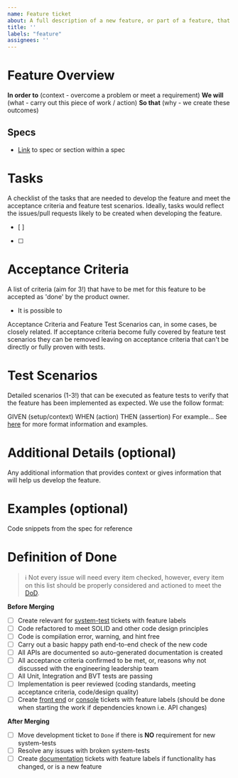 ```yaml
---
name: Feature ticket
about: A full description of a new feature, or part of a feature, that we wish to develop
title: ''
labels: "feature"
assignees: ''
---
```


# Feature Overview

**In order to** (context - overcome a problem or meet a requirement)
**We will** (what - carry out this piece of work / action)
**So that** (why - we create these outcomes)

## Specs
- [Link](xyz) to spec or section within a spec

# Tasks
A checklist of the tasks that are needed to develop the feature and meet the acceptance criteria and feature test scenarios. Ideally, tasks would reflect the issues/pull requests likely to be created when developing the feature. 
- [ ]
- [ ]

# Acceptance Criteria
A list of criteria (aim for 3!) that have to be met for this feature to be accepted as 'done' by the product owner.

- It is possible to

Acceptance Criteria and Feature Test Scenarios can, in some cases, be closely related. If acceptance criteria become fully covered by feature test scenarios they can be removed leaving on acceptance criteria that can't be directly or fully proven with tests.

# Test Scenarios
Detailed scenarios (1-3!) that can be executed as feature tests to verify that the feature has been implemented as expected. We use the follow format:

GIVEN (setup/context) 
WHEN (action) 
THEN (assertion) For example...
See [here](https://github.com/zetaprotocol/zeta/tree/develop/integration/) for more format information and examples.

# Additional Details (optional)
Any additional information that provides context or gives information that will help us develop the feature. 

# Examples (optional)
Code snippets from the spec for reference

# Definition of Done
>ℹ️ Not every issue will need every item checked, however, every item on this list should be properly considered and actioned to meet the [DoD](https://github.com/zetaprotocol/zeta/blob/develop/DEFINITION_OF_DONE.md).

**Before Merging**
- [ ] Create relevant for [system-test](https://github.com/zetaprotocol/system-tests/issues) tickets with feature labels
- [ ] Code refactored to meet SOLID and other code design principles
- [ ] Code is compilation error, warning, and hint free
- [ ] Carry out a basic happy path end-to-end check of the new code
- [ ] All APIs are documented so auto-generated documentation is created
- [ ] All acceptance criteria confirmed to be met, or, reasons why not discussed with the engineering leadership team
- [ ] All Unit, Integration and BVT tests are passing
- [ ] Implementation is peer reviewed (coding standards, meeting acceptance criteria, code/design quality)
- [ ] Create [front end](https://github.com/zetaprotocol/token-frontend/issues) or [console](https://github.com/zetaprotocol/console/issues) tickets with feature labels (should be done when starting the work if dependencies known i.e. API changes)

**After Merging**
- [ ] Move development ticket to `Done` if there is **NO** requirement for new system-tests
- [ ] Resolve any issues with broken system-tests
- [ ] Create [documentation](https://github.com/zetaprotocol/documentation/issues) tickets with feature labels if functionality has changed, or is a new feature

